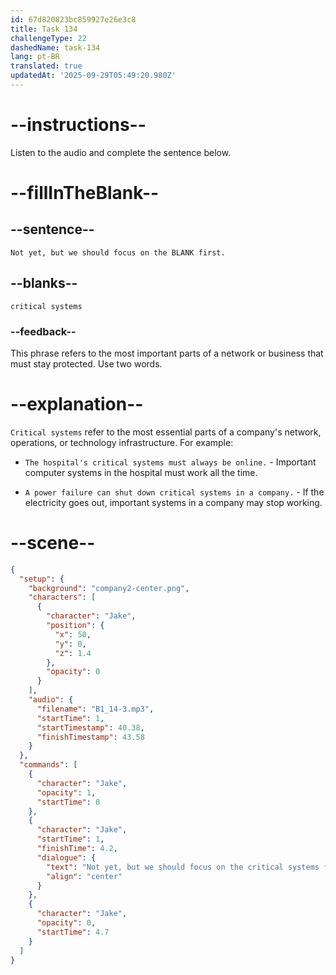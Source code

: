 ```yaml
---
id: 67d820823bc859927e26e3c8
title: Task 134
challengeType: 22
dashedName: task-134
lang: pt-BR
translated: true
updatedAt: '2025-09-29T05:49:20.980Z'
---
```


<!-- (audio) Jake: Not yet, but we should focus on the critical systems first. -->

# --instructions--

Listen to the audio and complete the sentence below.

# --fillInTheBlank--

## --sentence--

`Not yet, but we should focus on the BLANK first.` 

## --blanks--

`critical systems`

### --feedback--

This phrase refers to the most important parts of a network or business that must stay protected. Use two words.

# --explanation--

`Critical systems` refer to the most essential parts of a company's network, operations, or technology infrastructure. For example:

- `The hospital's critical systems must always be online.` - Important computer systems in the hospital must work all the time.

- `A power failure can shut down critical systems in a company.` - If the electricity goes out, important systems in a company may stop working.

# --scene--

```json
{
  "setup": {
    "background": "company2-center.png",
    "characters": [
      {
        "character": "Jake",
        "position": {
          "x": 50,
          "y": 0,
          "z": 1.4
        },
        "opacity": 0
      }
    ],
    "audio": {
      "filename": "B1_14-3.mp3",
      "startTime": 1,
      "startTimestamp": 40.38,
      "finishTimestamp": 43.58
    }
  },
  "commands": [
    {
      "character": "Jake",
      "opacity": 1,
      "startTime": 0
    },
    {
      "character": "Jake",
      "startTime": 1,
      "finishTime": 4.2,
      "dialogue": {
        "text": "Not yet, but we should focus on the critical systems first.",
        "align": "center"
      }
    },
    {
      "character": "Jake",
      "opacity": 0,
      "startTime": 4.7
    }
  ]
}
```
